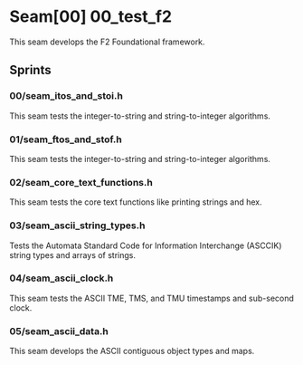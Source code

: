 # Seam[00] 00_test_f2

This seam develops the F2 Foundational framework.

## Sprints

### 00/seam_itos_and_stoi.h

This seam tests the integer-to-string and string-to-integer algorithms.

### 01/seam_ftos_and_stof.h

This seam tests the integer-to-string and string-to-integer algorithms.

### 02/seam_core_text_functions.h

This seam tests the core text functions like printing strings and hex.

### 03/seam_ascii_string_types.h

Tests the Automata Standard Code for Information Interchange (ASCCIK) string types and arrays of strings.

### 04/seam_ascii_clock.h

This seam tests the ASCII TME, TMS, and TMU timestamps and sub-second clock.

### 05/seam_ascii_data.h

This seam develops the ASCII contiguous object types and maps.
